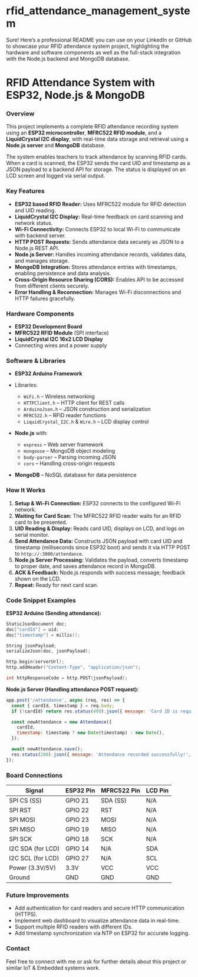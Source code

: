 # rfid_attendance_management_system
Sure! Here’s a professional README you can use on your LinkedIn or GitHub to showcase your RFID attendance system project, highlighting the hardware and software components as well as the full-stack integration with the Node.js backend and MongoDB database.

# RFID Attendance System with ESP32, Node.js & MongoDB

### Overview  
This project implements a complete RFID attendance recording system using an **ESP32 microcontroller**, **MFRC522 RFID module**, and a **LiquidCrystal I2C display**, with real-time data storage and retrieval using a **Node.js server** and **MongoDB** database.

The system enables teachers to track attendance by scanning RFID cards. When a card is scanned, the ESP32 sends the card UID and timestamp as a JSON payload to a backend API for storage. The status is displayed on an LCD screen and logged via serial output.

### Key Features
- **ESP32 based RFID Reader:** Uses MFRC522 module for RFID detection and UID reading.
- **LiquidCrystal I2C Display:** Real-time feedback on card scanning and network status.
- **Wi-Fi Connectivity:** Connects ESP32 to local Wi-Fi to communicate with backend server.
- **HTTP POST Requests:** Sends attendance data securely as JSON to a Node.js REST API.
- **Node.js Server:** Handles incoming attendance records, validates data, and manages storage.
- **MongoDB Integration:** Stores attendance entries with timestamps, enabling persistence and data analysis.
- **Cross-Origin Resource Sharing (CORS):** Enables API to be accessed from different clients securely.
- **Error Handling & Reconnection:** Manages Wi-Fi disconnections and HTTP failures gracefully.

### Hardware Components  
- **ESP32 Development Board**
- **MFRC522 RFID Module** (SPI interface)  
- **LiquidCrystal I2C 16x2 LCD Display**  
- Connecting wires and a power supply  

### Software & Libraries
- **ESP32 Arduino Framework**  
- Libraries:  
  - `WiFi.h` – Wireless networking  
  - `HTTPClient.h` – HTTP client for REST calls  
  - `ArduinoJson.h` – JSON construction and serialization  
  - `MFRC522.h` – RFID reader functions  
  - `LiquidCrystal_I2C.h` & `Wire.h` – LCD display control  

- **Node.js** with:  
  - `express` – Web server framework  
  - `mongoose` – MongoDB object modeling  
  - `body-parser` – Parsing incoming JSON  
  - `cors` – Handling cross-origin requests  

- **MongoDB** – NoSQL database for data persistence

### How It Works
1. **Setup & Wi-Fi Connection:** ESP32 connects to the configured Wi-Fi network.
2. **Waiting for Card Scan:** The MFRC522 RFID reader waits for an RFID card to be presented.
3. **UID Reading & Display:** Reads card UID, displays on LCD, and logs on serial monitor.
4. **Send Attendance Data:** Constructs JSON payload with card UID and timestamp (milliseconds since ESP32 boot) and sends it via HTTP POST to `http://:3000/attendance`.
5. **Node.js Server Processing:** Validates the payload, converts timestamp to proper date, and saves attendance record in MongoDB.
6. **ACK & Feedback:** Node.js responds with success message; feedback shown on the LCD.
7. **Repeat:** Ready for next card scan.

### Code Snippet Examples  
**ESP32 Arduino (Sending attendance):**
```cpp
StaticJsonDocument doc;
doc["cardId"] = uid;
doc["timestamp"] = millis();

String jsonPayload;
serializeJson(doc, jsonPayload);

http.begin(serverUrl);
http.addHeader("Content-Type", "application/json");

int httpResponseCode = http.POST(jsonPayload);
```

**Node.js Server (Handling attendance POST request):**
```js
app.post('/attendance', async (req, res) => {
  const { cardId, timestamp } = req.body;
  if (!cardId) return res.status(400).json({ message: 'Card ID is required.' });

  const newAttendance = new Attendance({
    cardId,
    timestamp: timestamp ? new Date(timestamp) : new Date(),
  });

  await newAttendance.save();
  res.status(200).json({ message: 'Attendance recorded successfully!', attendance: newAttendance });
});
```

### Board Connections  
| Signal                  | ESP32 Pin | MFRC522 Pin | LCD Pin    |
|-------------------------|-----------|-------------|------------|
| SPI CS (SS)             | GPIO 21   | SDA (SS)    | N/A        |
| SPI RST                 | GPIO 22   | RST         | N/A        |
| SPI MOSI                | GPIO 23   | MOSI        | N/A        |
| SPI MISO                | GPIO 19   | MISO        | N/A        |
| SPI SCK                 | GPIO 18   | SCK         | N/A        |
| I2C SDA (for LCD)       | GPIO 14   | N/A         | SDA        |
| I2C SCL (for LCD)       | GPIO 27   | N/A         | SCL        |
| Power (3.3V/5V)         | 3.3V      | VCC         | VCC        |
| Ground                  | GND       | GND         | GND        |

### Future Improvements  
- Add authentication for card readers and secure HTTP communication (HTTPS).
- Implement web dashboard to visualize attendance data in real-time.
- Support multiple RFID readers with different IDs.
- Add timestamp synchronization via NTP on ESP32 for accurate logging.

### Contact  
Feel free to connect with me or ask for further details about this project or similar IoT & Embedded systems work.
